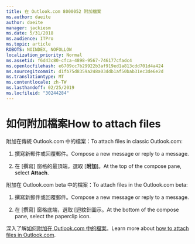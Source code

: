 ```yaml
---
title: 在 Outlook.com 8000052 附加檔案
ms.author: daeite
author: daeite
manager: jackiesm
ms.date: 5/31/2018
ms.audience: ITPro
ms.topic: article
ROBOTS: NOINDEX, NOFOLLOW
localization_priority: Normal
ms.assetid: f6d43c80-cfca-4898-9567-746177cfadc4
ms.openlocfilehash: e6709cc7b29922b3af919ed1a813cdd701d4a424
ms.sourcegitcommit: d1fb75d8359a248a03ddb1af50bab31ec3de6e2d
ms.translationtype: MT
ms.contentlocale: zh-TW
ms.lasthandoff: 02/25/2019
ms.locfileid: "30244284"
---
```

# <a name="how-to-attach-files"></a><span data-ttu-id="d7431-102">如何附加檔案</span><span class="sxs-lookup"><span data-stu-id="d7431-102">How to attach files</span></span>

<span data-ttu-id="d7431-103">附加在傳統 Outlook.com 中的檔案：</span><span class="sxs-lookup"><span data-stu-id="d7431-103">To attach files in classic Outlook.com:</span></span>
  
1. <span data-ttu-id="d7431-104">撰寫新郵件或回覆郵件。</span><span class="sxs-lookup"><span data-stu-id="d7431-104">Compose a new message or reply to a message.</span></span>
    
2. <span data-ttu-id="d7431-105">在 [撰寫] 窗格的最頂端，選取 [**附加**]。</span><span class="sxs-lookup"><span data-stu-id="d7431-105">At the top of the compose pane, select **Attach**.</span></span> 
    
<span data-ttu-id="d7431-106">附加在 Outlook.com beta 中的檔案：</span><span class="sxs-lookup"><span data-stu-id="d7431-106">To attach files in the Outlook.com beta:</span></span>
  
1. <span data-ttu-id="d7431-107">撰寫新郵件或回覆郵件。</span><span class="sxs-lookup"><span data-stu-id="d7431-107">Compose a new message or reply to a message.</span></span>
    
2. <span data-ttu-id="d7431-108">在 [撰寫] 窗格底端，選取 [迴紋針圖示。</span><span class="sxs-lookup"><span data-stu-id="d7431-108">At the bottom of the compose pane, select the paperclip icon.</span></span>
    
<span data-ttu-id="d7431-109">深入了解[如何附加在 Outlook.com 中的檔案](https://go.microsoft.com/fwlink/p/?linkid=2001702&amp;clcid=0x409)。</span><span class="sxs-lookup"><span data-stu-id="d7431-109">Learn more about [how to attach files in Outlook.com](https://go.microsoft.com/fwlink/p/?linkid=2001702&amp;clcid=0x409).</span></span>
  

